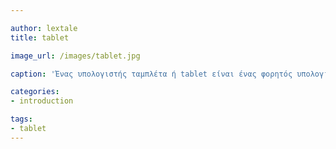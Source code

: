 ```yaml
---

author: lextale	
title: tablet

image_url: /images/tablet.jpg

caption: 'Ένας υπολογιστής ταμπλέτα ή tablet είναι ένας φορητός υπολογιστής ή προσωπικός ψηφιακός βοηθός και είναι σε μέγεθος μεγαλύτερος από ένα κινητό τηλέφωνο, ενσωματωμένο σε μια επίπεδη οθόνη αφής και κυρίως λειτουργεί αγγίζοντας την οθόνη αντί να χρησιμοποιεί ένα φυσικό πληκτρολόγιο. '

categories:
- introduction

tags:
- tablet
---
```

